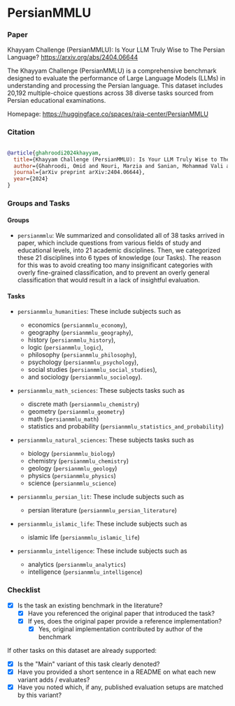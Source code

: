 # PersianMMLU

### Paper

Khayyam Challenge (PersianMMLU): Is Your LLM Truly Wise to The Persian Language?
https://arxiv.org/abs/2404.06644

The Khayyam Challenge (PersianMMLU) is a comprehensive benchmark designed to evaluate the performance of Large Language Models (LLMs) in understanding and processing the
Persian language. This dataset includes 20,192 multiple-choice questions across 38 diverse tasks sourced from Persian educational examinations.

Homepage: https://huggingface.co/spaces/raia-center/PersianMMLU

### Citation

```bibtex

@article{ghahroodi2024khayyam,
  title={Khayyam Challenge (PersianMMLU): Is Your LLM Truly Wise to The Persian Language?},
  author={Ghahroodi, Omid and Nouri, Marzia and Sanian, Mohammad Vali and Sahebi, Alireza and Dastgheib, Doratossadat and Asgari, Ehsaneddin and Baghshah, Mahdieh Soleymani and Rohban, Mohammad Hossein},
  journal={arXiv preprint arXiv:2404.06644},
  year={2024}
}

```

### Groups and Tasks

#### Groups

- `persianmmlu`: We summarized and consolidated all of 38 tasks arrived in paper, which include questions from various fields of study and educational levels, into 21 academic
  disciplines. Then, we categorized these 21 disciplines into 6 types of knowledge (our Tasks). The reason for this was to avoid creating too many insignificant categories with overly
  fine-grained classification, and to prevent an overly general classification that would result in a lack of insightful evaluation.

#### Tasks

- `persianmmlu_humanities`: These include subjects such as
    - economics (`persianmmlu_economy`),
    - geography (`persianmmlu_geography`),
    - history (`persianmmlu_history`),
    - logic (`persianmmlu_logic`),
    - philosophy (`persianmmlu_philosophy`),
    - psychology (`persianmmlu_psychology`),
    - social studies (`persianmmlu_social_studies`),
    - and sociology (`persianmmlu_sociology`).


- `persianmmlu_math_sciences`: These subjects tasks such as
    - discrete math (`persianmmlu_chemistry`)
    - geometry (`persianmmlu_geometry`)
    - math (`persianmmlu_math`)
    - statistics and probability (`persianmmlu_statistics_and_probability`)


- `persianmmlu_natural_sciences`: These subjects tasks such as
    - biology (`persianmmlu_biology`)
    - chemistry (`persianmmlu_chemistry`)
    - geology (`persianmmlu_geology`)
    - physics (`persianmmlu_physics`)
    - science (`persianmmlu_science`)


- `persianmmlu_persian_lit`: These include subjects such as
    - persian literature (`persianmmlu_persian_literature`)


- `persianmmlu_islamic_life`: These include subjects such as
    - islamic life (`persianmmlu_islamic_life`)


- `persianmmlu_intelligence`: These include subjects such as
    - analytics (`persianmmlu_analytics`)
    - intelligence (`persianmmlu_intelligence`)

### Checklist

* [x] Is the task an existing benchmark in the literature?
    * [x] Have you referenced the original paper that introduced the task?
    * [x] If yes, does the original paper provide a reference implementation?
        * [x] Yes, original implementation contributed by author of the benchmark

If other tasks on this dataset are already supported:

* [x] Is the "Main" variant of this task clearly denoted?
* [x] Have you provided a short sentence in a README on what each new variant adds / evaluates?
* [x] Have you noted which, if any, published evaluation setups are matched by this variant?